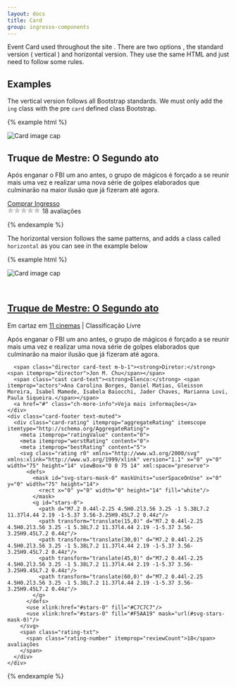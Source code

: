 ```yaml
---
layout: docs
title: Card
group: ingresso-components
---
```


Event Card used throughout the site . There are two options , the standard version ( vertical ) and horizontal version. They use the same HTML and just need to follow some rules.

## Examples


The vertical version follows all Bootstrap standards. We must only add the `ing` class with the pre `card` defined class Bootstrap.

{% example html %}

<article class="card ing" itemscope itemtype="http://schema.org/Movie">
  <meta itemprop="dateCreated" content="2016-06-17">
  <meta itemprop="director" content="Jon M. Chu">
  <img class="card-img-top w-100" itemprop="image" src="https://ingresso-a.akamaihd.net/img/cinema/cartaz/13758_d.jpg" alt="Card image cap">
  <div class="card-block">
    <h1 class="card-title" itemprop="name">Truque de Mestre: O Segundo ato</h1>
    <p class="card-text" itemprop="description">Após enganar o FBI um ano antes, o grupo de mágicos é forçado a se reunir mais uma vez e realizar uma nova série de golpes elaborados que culminarão na maior ilusão que já fizeram até agora.</p>
    <a href="#" class="btn btn-primary">Comprar Ingresso</a>
  </div>
  <div class="card-footer text-muted text-xs-center">
    <div class="card-rating" itemprop="aggregateRating" itemscope itemtype="http://schema.org/AggregateRating">
      <meta itemprop="ratingValue" content="0">
      <meta itemprop="worstRating" content="0">
      <meta itemprop="bestRating" content="5">
      <svg class="rating r0" xmlns="http://www.w3.org/2000/svg" xmlns:xlink="http://www.w3.org/1999/xlink" version="1.1" x="0" y="0" width="75" height="14" viewBox="0 0 75 14" xml:space="preserve">
        <defs>
          <mask id="svg-stars-mask-0" maskUnits="userSpaceOnUse" x="0" y="0" width="75" height="14">
            <rect x="0" y="0" width="0" height="14" fill="white"/>
          </mask>
          <g id="stars-0">
            <path d="M7.2 0.44l-2.25 4.5H0.2l3.56 3.25 -1 5.38L7.2 11.37l4.44 2.19 -1-5.37 3.56-3.25H9.45L7.2 0.44z"/>
            <path transform="translate(15,0)" d="M7.2 0.44l-2.25 4.5H0.2l3.56 3.25 -1 5.38L7.2 11.37l4.44 2.19 -1-5.37 3.56-3.25H9.45L7.2 0.44z"/>
            <path transform="translate(30,0)" d="M7.2 0.44l-2.25 4.5H0.2l3.56 3.25 -1 5.38L7.2 11.37l4.44 2.19 -1-5.37 3.56-3.25H9.45L7.2 0.44z"/>
            <path transform="translate(45,0)" d="M7.2 0.44l-2.25 4.5H0.2l3.56 3.25 -1 5.38L7.2 11.37l4.44 2.19 -1-5.37 3.56-3.25H9.45L7.2 0.44z"/>
            <path transform="translate(60,0)" d="M7.2 0.44l-2.25 4.5H0.2l3.56 3.25 -1 5.38L7.2 11.37l4.44 2.19 -1-5.37 3.56-3.25H9.45L7.2 0.44z"/>
          </g>
        </defs>
        <use xlink:href="#stars-0" fill="#C7C7C7"/>
        <use xlink:href="#stars-0" fill="#F5AA19" mask="url(#svg-stars-mask-0)"/>
      </svg>
      <span class="rating-txt">
        <span class="rating-number" itemprop="reviewCount">18</span> avaliações
      </span>
    </div>
  </div>
</article>

{% endexample %}


The horizontal version follows the same patterns, and adds a class called `horizontal` as you can see in the example below

{% example html %}

<article class="card ing horizontal" itemscope itemtype="http://schema.org/Movie">
  <meta itemprop="dateCreated" content="2016-06-17">
  <meta itemprop="director" content="Jon M. Chu">
  <img class="card-img-top" itemprop="image" src="https://ingresso-a.akamaihd.net/img/cinema/cartaz/13758_d.jpg" alt="Card image cap">
  <div class="card-wp cd-cinema">
    <div class="card-block">
      <svg class="svg-icon" width="30" height="30">
          <use xmlns:xlink="http://www.w3.org/1999/xlink" xlink:href="#icon-movie"></use>
      </svg>
      <h1 class="card-title d-inline-block" itemprop="name"><a href="">Truque de Mestre: O Segundo ato</a></h1>
      <span class="ch-condition">Em cartaz em <a href="">11 cinemas</a> | Classificação Livre</span>
      <p class="card-text" itemprop="description">Após enganar o FBI um ano antes, o grupo de mágicos é forçado a se reunir mais uma vez e realizar uma nova série de golpes elaborados que culminarão na maior ilusão que já fizeram até agora.</p>

      <span class="director card-text m-b-1"><strong>Diretor:</strong> <span itemprop="director">Jon M. Chu</span></span>
      <span class="cast card-text"><strong>Elenco:</strong> <span itemprop="actors">Ana Carolina Borges, Daniel Matias, Gleisson Moreira, Isabel Mamede, Isabela Baiocchi, Jader Chaves, Marianna Lovi, Paula Siqueira.</span></span>
      <a href="#" class="ch-more-info">Veja mais informações</a>  
    </div>
    <div class="card-footer text-muted">
      <div class="card-rating" itemprop="aggregateRating" itemscope itemtype="http://schema.org/AggregateRating">
        <meta itemprop="ratingValue" content="0">
        <meta itemprop="worstRating" content="0">
        <meta itemprop="bestRating" content="5">
        <svg class="rating r0" xmlns="http://www.w3.org/2000/svg" xmlns:xlink="http://www.w3.org/1999/xlink" version="1.1" x="0" y="0" width="75" height="14" viewBox="0 0 75 14" xml:space="preserve">
          <defs>
            <mask id="svg-stars-mask-0" maskUnits="userSpaceOnUse" x="0" y="0" width="75" height="14">
              <rect x="0" y="0" width="0" height="14" fill="white"/>
            </mask>
            <g id="stars-0">
              <path d="M7.2 0.44l-2.25 4.5H0.2l3.56 3.25 -1 5.38L7.2 11.37l4.44 2.19 -1-5.37 3.56-3.25H9.45L7.2 0.44z"/>
              <path transform="translate(15,0)" d="M7.2 0.44l-2.25 4.5H0.2l3.56 3.25 -1 5.38L7.2 11.37l4.44 2.19 -1-5.37 3.56-3.25H9.45L7.2 0.44z"/>
              <path transform="translate(30,0)" d="M7.2 0.44l-2.25 4.5H0.2l3.56 3.25 -1 5.38L7.2 11.37l4.44 2.19 -1-5.37 3.56-3.25H9.45L7.2 0.44z"/>
              <path transform="translate(45,0)" d="M7.2 0.44l-2.25 4.5H0.2l3.56 3.25 -1 5.38L7.2 11.37l4.44 2.19 -1-5.37 3.56-3.25H9.45L7.2 0.44z"/>
              <path transform="translate(60,0)" d="M7.2 0.44l-2.25 4.5H0.2l3.56 3.25 -1 5.38L7.2 11.37l4.44 2.19 -1-5.37 3.56-3.25H9.45L7.2 0.44z"/>
            </g>
          </defs>
          <use xlink:href="#stars-0" fill="#C7C7C7"/>
          <use xlink:href="#stars-0" fill="#F5AA19" mask="url(#svg-stars-mask-0)"/>
        </svg>
        <span class="rating-txt">
          <span class="rating-number" itemprop="reviewCount">18</span> avaliações
        </span>
      </div>
    </div>
  </div>
</article>

{% endexample %}

